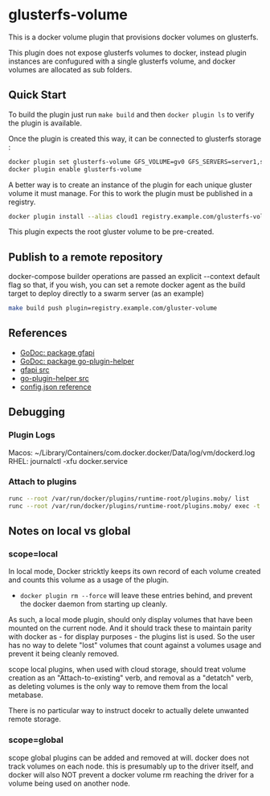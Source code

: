 # glusterfs-volume

This is a docker volume plugin that provisions docker volumes on glusterfs.

This plugin does not expose glusterfs volumes to docker, instead plugin instances are confugured with a single glusterfs volume, and docker volumes are allocated as sub folders.

## Quick Start

To build the plugin just run `make build` and then `docker plugin ls` to verify the plugin is available.

Once the plugin is created this way, it can be connected to glusterfs storage :

```bash
docker plugin set glusterfs-volume GFS_VOLUME=gv0 GFS_SERVERS=server1,server2,server3
docker plugin enable glusterfs-volume
```

A better way is to create an instance of the plugin for each unique gluster volume it must manage. For this to work the plugin must be published in a registry.

```bash
docker plugin install --alias cloud1 registry.example.com/glusterfs-volume GFS_VOLUME=cloud1 GFS_SERVERS=server1,server2,server3
```

This plugin expects the root gluster volume to be pre-created.

## Publish to a remote repository

docker-compose builder operations are passed an explicit --context default flag so that, if you wish, you can set a remote
docker agent as the build target to deploy directly to a swarm server (as an example)

```bash
make build push plugin=registry.example.com/gluster-volume
```

## References
* [GoDoc: package gfapi](https://godoc.org/github.com/gluster/gogfapi/gfapi)
* [GoDoc: package go-plugin-helper](https://godoc.org/github.com/docker/go-plugins-helpers/volume)
* [gfapi src](https://github.com/gluster/gogfapi)
* [go-plugin-helper src](https://github.com/docker/go-plugins-helpers)
* [config.json reference](https://docs.docker.com/engine/extend/config/)

## Debugging

### Plugin Logs

Macos: ~/Library/Containers/com.docker.docker/Data/log/vm/dockerd.log
RHEL: journalctl -xfu docker.service

### Attach to plugins

```bash
runc --root /var/run/docker/plugins/runtime-root/plugins.moby/ list
runc --root /var/run/docker/plugins/runtime-root/plugins.moby/ exec -t 5693b036ce049834b29fa7f00547dc6f89e626c5814987cb805f905dba5d5358 /bin/sh
```

## Notes on local vs global

### scope=local
In local mode, Docker stricktly keeps its own record of each volume created and counts this volume as a usage of the plugin.

- `docker plugin rm --force` will leave these entries behind, and prevent the docker daemon from starting up cleanly.

As such, a local mode plugin, should only display volumes that have been mounted on the current node. And it should track these
to maintain parity with docker as - for display purposes - the plugins list is used. So the user has no way to delete "lost" volumes
that count against a volumes usage and prevent it being cleanly removed.

scope local plugins, when used with cloud storage, should treat volume creation as an "Attach-to-existing" verb, and removal as a "detatch" verb, as deleting volumes is the only way to remove them from the local metabase.

There is no particular way to instruct docekr to actually delete unwanted remote storage.

### scope=global

scope global plugins can be added and removed at will. docker does not track volumes on each node.
this is presumably up to the driver itself, and docker will also NOT prevent a docker volume rm reaching the driver for a volume
being used on another node.
